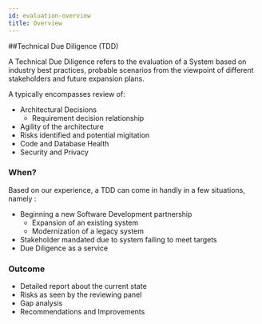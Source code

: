 ```yaml
---
id: evaluation-overview
title: Overview
---
```


##Technical Due Diligence (TDD)

A Technical Due Diligence refers to the evaluation of a System based on industry best practices, probable scenarios from the viewpoint of different stakeholders and future expansion plans.

A  typically encompasses review of: 
- Architectural Decisions
  - Requirement decision relationship
- Agility of the architecture
- Risks identified and potential migitation
- Code and Database Health
- Security and Privacy

### When?
Based on our experience, a TDD can come in handly in a few situations, namely : 
-  Beginning a new Software Development partnership
   - Expansion of an existing system
   - Modernization of a legacy system
-   Stakeholder mandated due to system failing to meet targets
-   Due Diligence as a service


### Outcome
- Detailed report about the current state
- Risks as seen by the reviewing panel
- Gap analysis
- Recommendations and Improvements